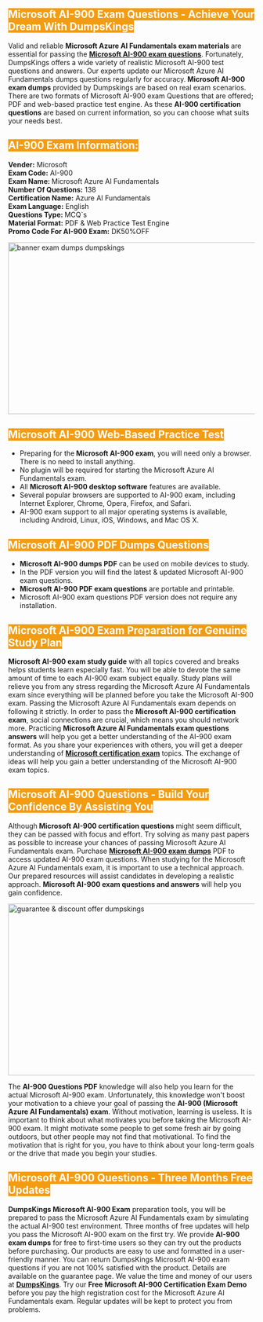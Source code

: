 <h2><span style="color:#ffffff"><strong><span style="background-color:#f39c12">Microsoft AI-900 Exam Questions - Achieve Your Dream With DumpsKings</span></strong></span></h2> <p>Valid and reliable <strong>Microsoft Azure AI Fundamentals exam materials</strong> are essential for passing the <u><strong><a href="https://www.dumpskings.com/microsoft/ai-900/dumps-questions">Microsoft AI-900 exam questions</a></strong></u>. Fortunately, DumpsKings offers a wide variety of realistic Microsoft AI-900 test questions and answers. Our experts update our Microsoft Azure AI Fundamentals dumps questions regularly for accuracy.<strong> Microsoft AI-900 exam dumps</strong> provided by Dumpskings are based on real exam scenarios. There are two formats of Microsoft AI-900 exam Questions that are offered; PDF and web-based practice test engine. As these <strong>AI-900 certification questions</strong> are based on current information, so you can choose what suits your needs best.</p> <h2><span style="color:#ffffff"><strong><span style="background-color:#f39c12">AI-900 Exam Information:</span></strong></span></h2> <p><strong>Vender:</strong> Microsoft<br /> <strong>Exam Code:</strong> AI-900<br /> <strong>Exam Name: </strong>Microsoft Azure AI Fundamentals<br /> <strong>Number Of Questions:</strong> 138<br /> <strong>Certification Name:</strong> Azure AI Fundamentals<br /> <strong>Exam Language:</strong> English<br /> <strong>Questions Type: </strong>MCQ`s<br /> <strong>Material Format:</strong> PDF & Web Practice Test Engine<br /> <strong>Promo Code For AI-900 Exam:</strong> DK50%OFF</p> <p><a href="https://www.dumpskings.com/microsoft/ai-900/dumps-questions" rel="no-follow"><img height="350px" width="750px"  alt="banner exam dumps dumpskings" src="https://www.certcollections.com/uploads/content/featuresdumpskings.jpg" /></a></p> <h2><span style="color:#ffffff"><strong><span style="background-color:#f39c12">Microsoft AI-900 Web-Based Practice Test</span></strong></span></h2> <ul> <li>Preparing for the<strong> Microsoft AI-900 exam</strong>, you will need only a browser. There is no need to install anything.</li> <li>No plugin will be required for starting the Microsoft Azure AI Fundamentals exam.</li> <li>All <strong>Microsoft AI-900 desktop software</strong> features are available.</li> <li>Several popular browsers are supported to AI-900 exam, including Internet Explorer, Chrome, Opera, Firefox, and Safari.</li> <li>AI-900 exam support to all major operating systems is available, including Android, Linux, iOS, Windows, and Mac OS X.</li> </ul> <h2><span style="color:#ffffff"><strong><span style="background-color:#f39c12">Microsoft AI-900 PDF Dumps Questions</span></strong></span></h2> <ul> <li><strong>Microsoft AI-900 dumps PDF</strong> can be used on mobile devices to study.</li> <li>In the PDF version you will find the latest & updated Microsoft AI-900 exam questions.</li> <li><strong>Microsoft AI-900 PDF exam questions</strong> are portable and printable.</li> <li>Microsoft AI-900 exam questions PDF version does not require any installation.</li> </ul> <h2><span style="color:#ffffff"><strong><span style="background-color:#f39c12">Microsoft AI-900 Exam Preparation for Genuine Study Plan</span></strong></span></h2> <p><strong>Microsoft AI-900 exam study guide</strong> with all topics covered and breaks helps students learn especially fast. You will be able to devote the same amount of time to each AI-900 exam subject equally. Study plans will relieve you from any stress regarding the Microsoft Azure AI Fundamentals exam since everything will be planned before you take the Microsoft AI-900 exam. Passing the Microsoft Azure AI Fundamentals exam depends on following it strictly. In order to pass the <strong>Microsoft AI-900 certification exam</strong>, social connections are crucial, which means you should network more. Practicing <strong>Microsoft Azure AI Fundamentals exam questions answers</strong> will help you get a better understanding of the AI-900 exam format. As you share your experiences with others, you will get a deeper understanding of <u><strong><a href="https://www.dumpskings.com/microsoft/questions">Microsoft certification exam</a></strong></u> topics. The exchange of ideas will help you gain a better understanding of the Microsoft AI-900 exam topics.</p> <h2><span style="color:#ffffff"><strong><span style="background-color:#f39c12">Microsoft AI-900 Questions - Build Your Confidence By Assisting You</span></strong></span></h2> <p>Although<strong> Microsoft AI-900 certification questions</strong> might seem difficult, they can be passed with focus and effort. Try solving as many past papers as possible to increase your chances of passing Microsoft Azure AI Fundamentals exam. Purchase <strong><a href="https://www.dumpskings.com/microsoft/ai-900/dumps-questions">Microsoft AI-900 exam dumps</a></strong> PDF to access updated AI-900 exam questions. When studying for the Microsoft Azure AI Fundamentals exam, it is important to use a technical approach. Our prepared resources will assist candidates in developing a realistic approach. <strong>Microsoft AI-900 exam questions and answers</strong> will help you gain confidence.</p> <p><a href="https://www.dumpskings.com/microsoft/ai-900/dumps-questions" rel="no-follow"><img height="350px" width="750px"  alt="guarantee & discount offer dumpskings" src="https://www.certcollections.com/uploads/content/discountdumpskings.jpg" /></a></p> <p>The <strong>AI-900 Questions PDF</strong> knowledge will also help you learn for the actual Microsoft AI-900 exam. Unfortunately, this knowledge won't boost your motivation to a chieve your goal of passing the <strong>AI-900 (Microsoft Azure AI Fundamentals) exam</strong>. Without motivation, learning is useless. It is important to think about what motivates you before taking the Microsoft AI-900 exam. It might motivate some people to get some fresh air by going outdoors, but other people may not find that motivational. To find the motivation that is right for you, you have to think about your long-term goals or the drive that made you begin your studies.</p> <h2><span style="color:#ffffff"><strong><span style="background-color:#f39c12">Microsoft AI-900 Questions - Three Months Free Updates</span></strong></span></h2> <p><strong>DumpsKings Microsoft AI-900 Exam</strong> preparation tools, you will be prepared to pass the Microsoft Azure AI Fundamentals exam by simulating the actual AI-900 test environment. Three months of free updates will help you pass the Microsoft AI-900 exam on the first try. We provide <strong>AI-900 exam dumps</strong> for free to first-time users so they can try out the products before purchasing. Our products are easy to use and formatted in a user-friendly manner. You can return DumpsKings Microsoft AI-900 exam questions if you are not 100% satisfied with the product. Details are available on the guarantee page. We value the time and money of our users at <u><strong><a href="https://www.dumpskings.com/">DumpsKings</a></strong></u>. Try our <strong>Free Microsoft AI-900 Certification Exam Demo</strong> before you pay the high registration cost for the Microsoft Azure AI Fundamentals exam. Regular updates will be kept to protect you from problems.</p>
